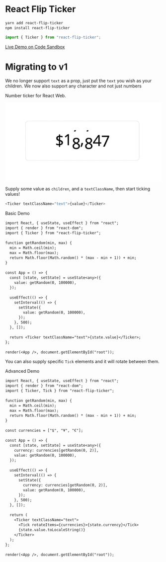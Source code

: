 # React Flip Ticker

```
yarn add react-flip-ticker
npm install react-flip-ticker
```

```js
import { Ticker } from "react-flip-ticker";
```

[Live Demo on Code Sandbox](https://codesandbox.io/s/react-flip-ticker-6yzv2)

# Migrating to v1

We no longer support `text` as a prop, just put the `text` you wish as your children.
We now also support any character and not just numbers

Number ticker for React Web.

![](./webflipper.gif)

Supply some value as `children`, and a `textClassName`, then start ticking values!

```js
<Ticker textClassName="text">{value}</Ticker>
```

Basic Demo

```tsx
import React, { useState, useEffect } from "react";
import { render } from "react-dom";
import { Ticker } from "react-flip-ticker";

function getRandom(min, max) {
  min = Math.ceil(min);
  max = Math.floor(max);
  return Math.floor(Math.random() * (max - min + 1)) + min;
}

const App = () => {
  const [state, setState] = useState<any>({
    value: getRandom(0, 100000),
  });

  useEffect(() => {
    setInterval(() => {
      setState({
        value: getRandom(0, 100000),
      });
    }, 500);
  }, []);

  return <Ticker textClassName="text">{state.value}</Ticker>;
};

render(<App />, document.getElementById("root"));
```

You can also supply specific `Tick` elements and it will rotate between them.

Advanced Demo

```tsx
import React, { useState, useEffect } from "react";
import { render } from "react-dom";
import { Ticker, Tick } from "react-flip-ticker";

function getRandom(min, max) {
  min = Math.ceil(min);
  max = Math.floor(max);
  return Math.floor(Math.random() * (max - min + 1)) + min;
}

const currencies = ["$", "¥", "€"];

const App = () => {
  const [state, setState] = useState<any>({
    currency: currencies[getRandom(0, 2)],
    value: getRandom(0, 100000),
  });

  useEffect(() => {
    setInterval(() => {
      setState({
        currency: currencies[getRandom(0, 2)],
        value: getRandom(0, 100000),
      });
    }, 500);
  }, []);

  return (
    <Ticker textClassName="text">
      <Tick rotateItems={currencies}>{state.currency}</Tick>
      {state.value.toLocaleString()}
    </Ticker>
  );
};

render(<App />, document.getElementById("root"));
```
